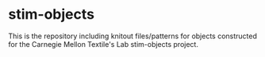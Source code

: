 # stim-objects
 This is the repository including knitout files/patterns for objects constructed for the Carnegie Mellon Textile's Lab stim-objects project.
